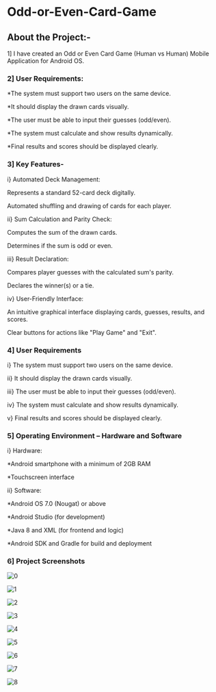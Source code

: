 # Odd-or-Even-Card-Game


## About the Project:- 


1] I have created an Odd or Even Card Game (Human vs Human) Mobile Application for Android OS.


### 2] User Requirements:

*The system must support two users on the same device.

*It should display the drawn cards visually.

*The user must be able to input their guesses (odd/even).

*The system must calculate and show results dynamically.

*Final results and scores should be displayed clearly.


### 3] Key Features-

i} Automated Deck Management:

Represents a standard 52-card deck digitally.

Automated shuffling and drawing of cards for each player.

ii} Sum Calculation and Parity Check:

Computes the sum of the drawn cards.

Determines if the sum is odd or even.

iii} Result Declaration:

Compares player guesses with the calculated sum's parity.

Declares the winner(s) or a tie.

iv} User-Friendly Interface:

An intuitive graphical interface displaying cards, guesses, results, and scores.

Clear buttons for actions like "Play Game" and "Exit".


### 4] User Requirements

i} The system must support two users on the same device.

ii} It should display the drawn cards visually.

iii} The user must be able to input their guesses (odd/even).

iv} The system must calculate and show results dynamically.

v} Final results and scores should be displayed clearly.


### 5] Operating Environment – Hardware and Software 

i} Hardware:

*Android smartphone with a minimum of 2GB RAM

*Touchscreen interface

ii} Software:

*Android OS 7.0 (Nougat) or above

*Android Studio (for development)

*Java 8 and XML (for frontend and logic)

*Android SDK and Gradle for build and deployment


### 6] Project Screenshots

![0](https://github.com/user-attachments/assets/f9ae8374-2e73-45dc-a800-7be9a97f73d0)

![1](https://github.com/user-attachments/assets/da6bb2af-4708-450d-945e-3b7e0799b76a)

![2](https://github.com/user-attachments/assets/b439ab0b-22f8-4087-971e-2df6c8b342a4)

![3](https://github.com/user-attachments/assets/bb0ba39d-6ec1-4f99-a38f-d83597e301e2)

![4](https://github.com/user-attachments/assets/32e68dde-070c-4d3b-8bc2-3ec220719e93)

![5](https://github.com/user-attachments/assets/8b056de0-29cb-4b70-85b0-b801c26e5436)

![6](https://github.com/user-attachments/assets/816deb69-104a-4e93-97dc-0ad06d23c501)

![7](https://github.com/user-attachments/assets/b871122e-1097-49e7-a135-85208f879433)

![8](https://github.com/user-attachments/assets/09404190-b0fd-4c75-92e6-3aa6b25f357f)

